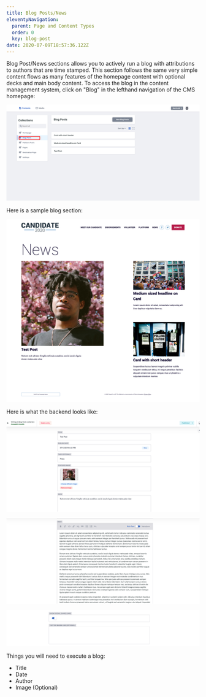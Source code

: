 ```yaml
---
title: Blog Posts/News
eleventyNavigation:
  parent: Page and Content Types
  order: 0
  key: blog-post
date: 2020-07-09T18:57:36.122Z
---
```

Blog Post/News sections allows you to actively run a blog with attributions to authors that are time stamped. This section follows the same very simple content flows as many features of the homepage content with optional decks and main body content. To access the blog in the content management system, click on "Blog" in the lefthand navigation of the CMS homepage:

![](/img/uploads/content_manager-1-.png)

 

Here is a sample blog section:

![](/img/uploads/news-2-.png)

Here is what the backend looks like:

![](/img/uploads/screen-shot-2020-07-17-at-1.34.37-pm.png)

![](/img/uploads/screen-shot-2020-07-17-at-1.34.52-pm.png)

![](/img/uploads/screen-shot-2020-07-17-at-1.34.59-pm.png)

Things you will need to execute a blog:

* Title
* Date
* Author
* Image (Optional)